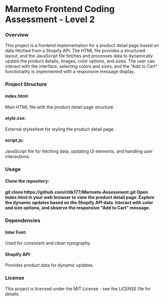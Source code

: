 <h1>Marmeto Frontend Coding Assessment - Level 2</h1>

<h3>Overview</h3>
This project is a frontend implementation for a product detail page based on data fetched from a Shopify API. The HTML file provides a structured layout, and the JavaScript file fetches and processes data to dynamically update the product details, images, color options, and sizes. The user can interact with the interface, selecting colors and sizes, and the "Add to Cart" functionality is implemented with a responsive message display.

<h3>Project Structure</h3>
<h4>index.html:</h4>Main HTML file with the product detail page structure.
<h4>style.css:</h4>External stylesheet for styling the product detail page.
<h4>script.js:</h4>JavaScript file for fetching data, updating UI elements, and handling user interactions.
<h3>Usage</h3>
<h4>Clone the repository:<h4> git clone https://github.com/ritik177/Marmeto-Assessment.git
Open index.html in your web browser to view the product detail page.
Explore the dynamic updates based on the Shopify API data.
Interact with color and size options, and observe the responsive "Add to Cart" message.
<h3>Dependencies</h3>
<h4>Inter Font:</h4> Used for consistent and clean typography.
<h4>Shopify API:</h4> Provides product data for dynamic updates.
<h3>License</h3>
This project is licensed under the MIT License - see the LICENSE file for details.





